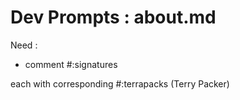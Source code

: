 # Dev Prompts : about.md

Need :

* comment #:signatures

each with corresponding #:terrapacks (Terry Packer) 
